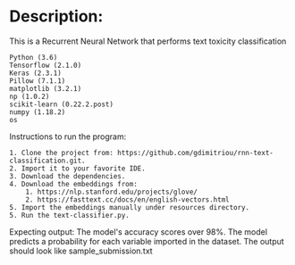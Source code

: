 # Description:
This is a Recurrent Neural Network that performs text toxicity classification

    Python (3.6)
    Tensorflow (2.1.0)
    Keras (2.3.1)
    Pillow (7.1.1)
    matplotlib (3.2.1)
    np (1.0.2)
    scikit-learn (0.22.2.post)
    numpy (1.18.2)
    os

Instructions to run the program:

    1. Clone the project from: https://github.com/gdimitriou/rnn-text-classification.git.
    2. Import it to your favorite IDE.
    3. Download the dependencies.
    4. Download the embeddings from: 
        1. https://nlp.stanford.edu/projects/glove/
        2. https://fasttext.cc/docs/en/english-vectors.html
    5. Import the embeddings manually under resources directory.    
    5. Run the text-classifier.py.

Expecting output:
    The model's accuracy scores over 98%.
    The model predicts a probability for each variable imported in the dataset.
    The output should look like sample_submission.txt
